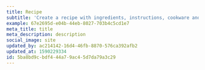 ```yaml
---
title: Recipe
subtitle: 'Create a recipe with ingredients, instructions, cookware and nutrition.'
example: 67e2695d-e04b-44eb-8027-703b4c5cd1e7
meta_title: title
meta_description: description
social_image: site
updated_by: ac214142-16d4-46fb-8870-576ca392afb2
updated_at: 1590229334
id: 5ba8bd9c-bdf4-44a7-9ac4-5d7da79a3c29
---
```

